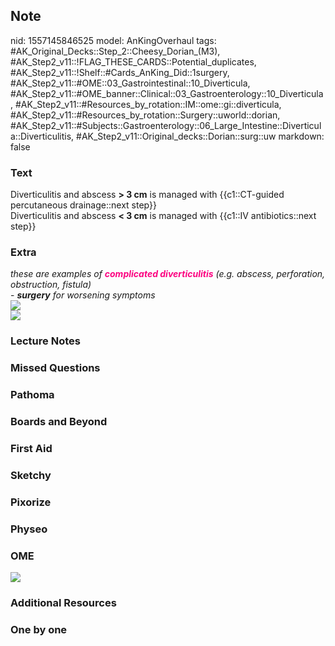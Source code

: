 ## Note
nid: 1557145846525
model: AnKingOverhaul
tags: #AK_Original_Decks::Step_2::Cheesy_Dorian_(M3), #AK_Step2_v11::!FLAG_THESE_CARDS::Potential_duplicates, #AK_Step2_v11::!Shelf::#Cards_AnKing_Did::1surgery, #AK_Step2_v11::#OME::03_Gastrointestinal::10_Diverticula, #AK_Step2_v11::#OME_banner::Clinical::03_Gastroenterology::10_Diverticula, #AK_Step2_v11::#Resources_by_rotation::IM::ome::gi::diverticula, #AK_Step2_v11::#Resources_by_rotation::Surgery::uworld::dorian, #AK_Step2_v11::#Subjects::Gastroenterology::06_Large_Intestine::Diverticula::Diverticulitis, #AK_Step2_v11::Original_decks::Dorian::surg::uw
markdown: false

### Text
<div>
  Diverticulitis and abscess <b>> 3 cm</b> is managed with
  {{c1::CT-guided percutaneous drainage::next step}}
</div>
<div>
  Diverticulitis and abscess <b>< 3 cm</b> is managed with
  {{c1::IV antibiotics::next step}}
</div>

### Extra
<div>
  <i>these are examples of <b><font color="#FC0280">complicated
  diverticulitis</font></b> (e.g. abscess, perforation,
  obstruction, fistula)</i>
</div>
<div>
  - <b style="font-style: italic;">surgery</b> <i>for worsening
  symptoms</i>
</div>
<div>
  <i><img src="paste-2994000227205121.jpg"></i>
</div>
<div>
  <i><img src="paste-2816368969777153.jpg"></i>
</div>

### Lecture Notes


### Missed Questions


### Pathoma


### Boards and Beyond


### First Aid


### Sketchy


### Pixorize


### Physeo


### OME
<div class="ome-widget">
  <a href=
  "https://onlinemeded.org/spa/gastroenterology/diverticula/acquire?ref=anki">
  <img src="_OME_AnkiFlashcards_Lesson_2.png"></a>
</div>

### Additional Resources


### One by one

